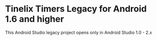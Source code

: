 # Tinelix Timers Legacy for Android 1.6 and higher

This Android Studio legacy project opens only in Android Studio 1.0 - 2.x
